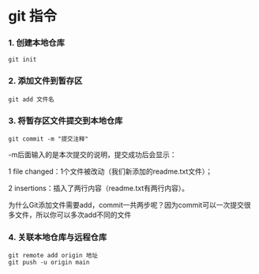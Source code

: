 # git 指令



### 1. 创建本地仓库

~~~
git init
~~~



### 2. 添加文件到暂存区

~~~
git add 文件名
~~~



### 3. 将暂存区文件提交到本地仓库

~~~
git commit -m "提交注释"
~~~

-m后面输入的是本次提交的说明，提交成功后会显示：

1 file changed：1个文件被改动（我们新添加的readme.txt文件）；

2 insertions：插入了两行内容（readme.txt有两行内容）。



为什么Git添加文件需要add，commit一共两步呢？因为commit可以一次提交很多文件，所以你可以多次add不同的文件



### 4. 关联本地仓库与远程仓库

~~~
git remote add origin 地址
git push -u origin main
~~~

#### 
